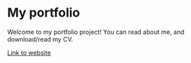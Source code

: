 # My portfolio

Welcome to my portfolio project!
You can read about me, and download/read my CV.

[Link to website](https://olegtabachnikow.github.io/portfolio-nova/)
